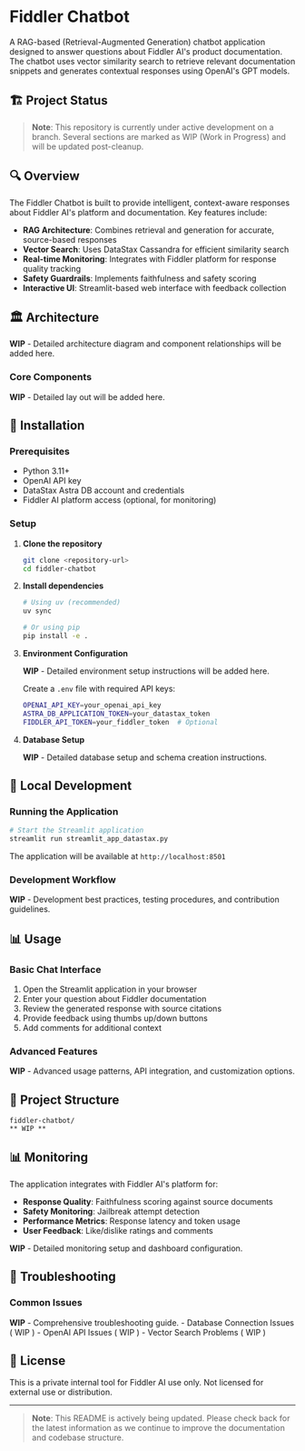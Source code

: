 # Fiddler Chatbot

A RAG-based (Retrieval-Augmented Generation) chatbot application designed to answer questions about Fiddler AI's product documentation. The chatbot uses vector similarity search to retrieve relevant documentation snippets and generates contextual responses using OpenAI's GPT models.

## 🏗️ Project Status

> **Note**: This repository is currently under active development on a branch. Several sections are marked as WIP (Work in Progress) and will be updated post-cleanup.

## 🔍 Overview

The Fiddler Chatbot is built to provide intelligent, context-aware responses about Fiddler AI's platform and documentation. Key features include:

- **RAG Architecture**: Combines retrieval and generation for accurate, source-based responses
- **Vector Search**: Uses DataStax Cassandra for efficient similarity search
- **Real-time Monitoring**: Integrates with Fiddler platform for response quality tracking
- **Safety Guardrails**: Implements faithfulness and safety scoring
- **Interactive UI**: Streamlit-based web interface with feedback collection

## 🏛️ Architecture

**WIP** - Detailed architecture diagram and component relationships will be added here.

### Core Components

**WIP** - Detailed lay out will be added here.

## 🚀 Installation

### Prerequisites

- Python 3.11+
- OpenAI API key
- DataStax Astra DB account and credentials
- Fiddler AI platform access (optional, for monitoring)

### Setup

1. **Clone the repository**

   ```bash
   git clone <repository-url>
   cd fiddler-chatbot
   ```

2. **Install dependencies**

   ```bash
   # Using uv (recommended)
   uv sync

   # Or using pip
   pip install -e .
   ```

3. **Environment Configuration**

    **WIP** - Detailed environment setup instructions will be added here.

    Create a `.env` file with required API keys:

   ```bash
   OPENAI_API_KEY=your_openai_api_key
   ASTRA_DB_APPLICATION_TOKEN=your_datastax_token
   FIDDLER_API_TOKEN=your_fiddler_token  # Optional
   ```

4. **Database Setup**

   **WIP** - Detailed database setup and schema creation instructions.

## 🔧 Local Development

### Running the Application

```bash
# Start the Streamlit application
streamlit run streamlit_app_datastax.py
```

The application will be available at `http://localhost:8501`

### Development Workflow

**WIP** - Development best practices, testing procedures, and contribution guidelines.

## 📊 Usage

### Basic Chat Interface

1. Open the Streamlit application in your browser
2. Enter your question about Fiddler documentation
3. Review the generated response with source citations
4. Provide feedback using thumbs up/down buttons
5. Add comments for additional context

### Advanced Features

**WIP** - Advanced usage patterns, API integration, and customization options.

## 📁 Project Structure

```bash-tree
fiddler-chatbot/
** WIP **
```

## 📊 Monitoring

The application integrates with Fiddler AI's platform for:

- **Response Quality**: Faithfulness scoring against source documents
- **Safety Monitoring**: Jailbreak attempt detection
- **Performance Metrics**: Response latency and token usage
- **User Feedback**: Like/dislike ratings and comments

**WIP** - Detailed monitoring setup and dashboard configuration.

## 🔧 Troubleshooting

### Common Issues

**WIP** - Comprehensive troubleshooting guide.
    - Database Connection Issues ( WIP )
    - OpenAI API Issues ( WIP )
    - Vector Search Problems ( WIP )

## 📄 License

This is a private internal tool for Fiddler AI use only. Not licensed for external use or distribution.

---

> **Note**: This README is actively being updated. Please check back for the latest information as we continue to improve the documentation and codebase structure.
